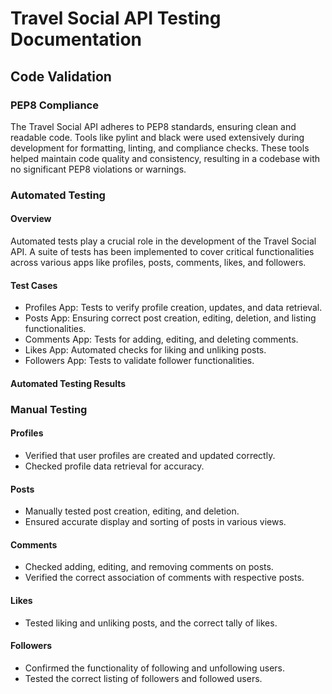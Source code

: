 # Travel Social API Testing Documentation

## Code Validation

### PEP8 Compliance

The Travel Social API adheres to PEP8 standards, ensuring clean and readable code. Tools like pylint and black were used extensively during development for formatting, linting, and compliance checks. These tools helped maintain code quality and consistency, resulting in a codebase with no significant PEP8 violations or warnings.

### Automated Testing

#### Overview

Automated tests play a crucial role in the development of the Travel Social API. A suite of tests has been implemented to cover critical functionalities across various apps like profiles, posts, comments, likes, and followers.

#### Test Cases

- Profiles App: Tests to verify profile creation, updates, and data retrieval.
- Posts App: Ensuring correct post creation, editing, deletion, and listing functionalities.
- Comments App: Tests for adding, editing, and deleting comments.
- Likes App: Automated checks for liking and unliking posts.
- Followers App: Tests to validate follower functionalities.

#### Automated Testing Results

### Manual Testing

#### Profiles

- Verified that user profiles are created and updated correctly.
- Checked profile data retrieval for accuracy.

#### Posts

- Manually tested post creation, editing, and deletion.
- Ensured accurate display and sorting of posts in various views.

#### Comments

- Checked adding, editing, and removing comments on posts.
- Verified the correct association of comments with respective posts.

#### Likes

- Tested liking and unliking posts, and the correct tally of likes.

#### Followers

- Confirmed the functionality of following and unfollowing users.
- Tested the correct listing of followers and followed users.
